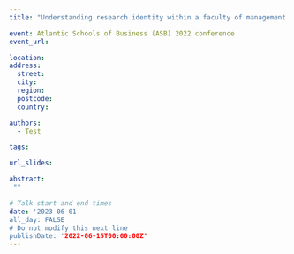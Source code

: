 ```yaml
---
title: "Understanding research identity within a faculty of management: A case study"

event: Atlantic Schools of Business (ASB) 2022 conference
event_url: 

location: 
address:
  street: 
  city: 
  region: 
  postcode: 
  country: 

authors:
  - Test

tags:

url_slides: 

abstract:
 ""

# Talk start and end times
date: '2023-06-01
all_day: FALSE
# Do not modify this next line
publishDate: '2022-06-15T00:00:00Z'
---
```

